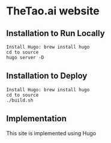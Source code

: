 # TheTao.ai website

## Installation to Run Locally

```
Install Hugo: brew install hugo
cd to source
hugo server -D
```

## Installation to Deploy

```
Install Hugo: brew install hugo
cd to source
./build.sh
```

## Implementation

This site is implemented using Hugo

